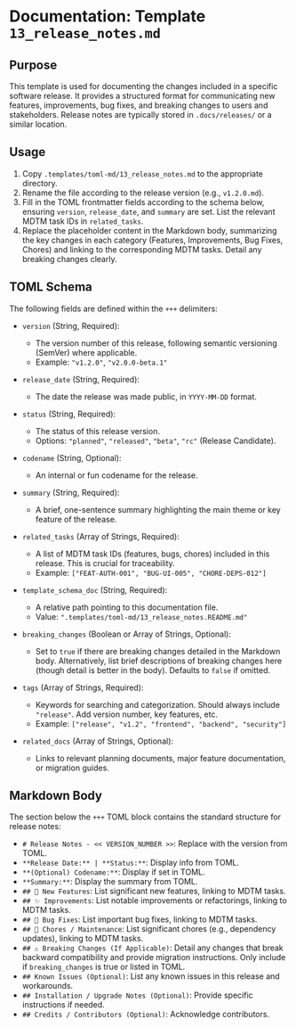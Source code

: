 # Documentation: Template `13_release_notes.md`

## Purpose

This template is used for documenting the changes included in a specific software release. It provides a structured format for communicating new features, improvements, bug fixes, and breaking changes to users and stakeholders. Release notes are typically stored in `.docs/releases/` or a similar location.

## Usage

1.  Copy `.templates/toml-md/13_release_notes.md` to the appropriate directory.
2.  Rename the file according to the release version (e.g., `v1.2.0.md`).
3.  Fill in the TOML frontmatter fields according to the schema below, ensuring `version`, `release_date`, and `summary` are set. List the relevant MDTM task IDs in `related_tasks`.
4.  Replace the placeholder content in the Markdown body, summarizing the key changes in each category (Features, Improvements, Bug Fixes, Chores) and linking to the corresponding MDTM tasks. Detail any breaking changes clearly.

## TOML Schema

The following fields are defined within the `+++` delimiters:

*   `version` (String, Required):
    *   The version number of this release, following semantic versioning (SemVer) where applicable.
    *   Example: `"v1.2.0"`, `"v2.0.0-beta.1"`

*   `release_date` (String, Required):
    *   The date the release was made public, in `YYYY-MM-DD` format.

*   `status` (String, Required):
    *   The status of this release version.
    *   Options: `"planned"`, `"released"`, `"beta"`, `"rc"` (Release Candidate).

*   `codename` (String, Optional):
    *   An internal or fun codename for the release.

*   `summary` (String, Required):
    *   A brief, one-sentence summary highlighting the main theme or key feature of the release.

*   `related_tasks` (Array of Strings, Required):
    *   A list of MDTM task IDs (features, bugs, chores) included in this release. This is crucial for traceability.
    *   Example: `["FEAT-AUTH-001", "BUG-UI-005", "CHORE-DEPS-012"]`

*   `template_schema_doc` (String, Required):
    *   A relative path pointing to this documentation file.
    *   Value: `".templates/toml-md/13_release_notes.README.md"`

*   `breaking_changes` (Boolean or Array of Strings, Optional):
    *   Set to `true` if there are breaking changes detailed in the Markdown body. Alternatively, list brief descriptions of breaking changes here (though detail is better in the body). Defaults to `false` if omitted.

*   `tags` (Array of Strings, Required):
    *   Keywords for searching and categorization. Should always include `"release"`. Add version number, key features, etc.
    *   Example: `["release", "v1.2", "frontend", "backend", "security"]`

*   `related_docs` (Array of Strings, Optional):
    *   Links to relevant planning documents, major feature documentation, or migration guides.

## Markdown Body

The section below the `+++` TOML block contains the standard structure for release notes:

*   `# Release Notes - << VERSION_NUMBER >>`: Replace with the version from TOML.
*   `**Release Date:** | **Status:**`: Display info from TOML.
*   `**(Optional) Codename:**`: Display if set in TOML.
*   `**Summary:**`: Display the summary from TOML.
*   `## 🚀 New Features`: List significant new features, linking to MDTM tasks.
*   `## ✨ Improvements`: List notable improvements or refactorings, linking to MDTM tasks.
*   `## 🐛 Bug Fixes`: List important bug fixes, linking to MDTM tasks.
*   `## 🧹 Chores / Maintenance`: List significant chores (e.g., dependency updates), linking to MDTM tasks.
*   `## ⚠️ Breaking Changes (If Applicable)`: Detail any changes that break backward compatibility and provide migration instructions. Only include if `breaking_changes` is true or listed in TOML.
*   `## Known Issues (Optional)`: List any known issues in this release and workarounds.
*   `## Installation / Upgrade Notes (Optional)`: Provide specific instructions if needed.
*   `## Credits / Contributors (Optional)`: Acknowledge contributors.